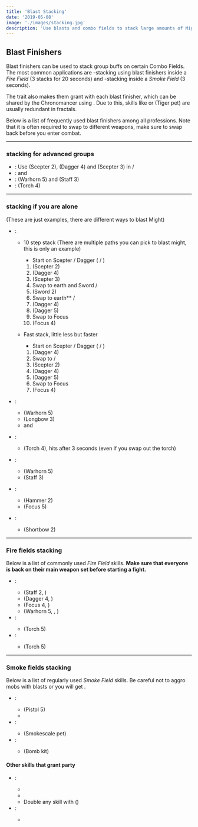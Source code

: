 ```yaml
---
title: 'Blast Stacking'
date: '2019-05-08'
image: './images/stacking.jpg'
description: 'Use blasts and combo fields to stack large amounts of Might, Fury and Stealth on your party.'
---
```


## Blast Finishers

Blast finishers can be used to stack group buffs on certain Combo Fields. The most common applications are <Boon name="might"/>-stacking using blast finishers inside a _Fire Field_ (3 stacks for 20 seconds) and <Effect name="stealth"/>-stacking inside a _Smoke Field_ (3 seconds).

The <Specialization name="elementalist"/> trait <Trait id="1510"/> also makes them grant <Boon name="fury"/> with each blast finisher, which can be shared by the <Specialization disableText name="chronomancer"/> Chronomancer using <Skill id="10236"/>. Due to this, skills like <Skill id="14403"/> or <Skill id="31451"/> (Tiger pet) are usually redundant in fractals.

Below is a list of frequently used blast finishers among all professions. Note that it is often required to swap to different weapons, make sure to swap back before you enter combat.

---

### <Boon name="might"/> stacking for advanced groups

- <Specialization name="weaver"/>: Use <Skill id="5692"/> (Scepter 2), <Skill id="5691"/> (Dagger 4) and <Skill id="5675"/> (Scepter 3) in <Skill id="5492" disableText/> / <Skill id="5492" disableText/>
- <Specialization name="warrior"/>: <Skill id="14405"/> and <Skill id="14407"/>
- <Specialization name="druid"/>: <Skill id="12621"/> (Warhorn 5) and <Skill id="31535"/> (Staff 3)
- <Specialization name="mesmer"/>: <Skill id="10285"/> (Torch 4)

---

### <Boon name="might"/> stacking if you are alone

(These are just examples, there are different ways to blast Might)

- <Specialization name="weaver"/>:

  - 10 step <Boon name="Might"/> stack (There are multiple paths you can pick to blast might, this is only an example)

    - Start on Scepter / Dagger (<Skill id="5492" disableText/> / <Skill id="5492" disableText/>)

    1. <Skill id="5692"/> (Scepter 2)
    2. <Skill id="5691"/> (Dagger 4)
    3. <Skill id="5675"/> (Scepter 3)
    4. Swap to earth and Sword <Skill id="5495" disableText/> / <Skill id="5492" disableText/>
    5. <Skill id="40709"/> (Sword 2)
    6. Swap to earth\*\* <Skill id="5495" disableText/> / <Skill id="5495" disableText/>
    7. <Skill id="5690"/> (Dagger 4)
    8. <Skill id="5522"/> (Dagger 5)
    9. Swap to Focus
    10. <Skill id="5555"/> (Focus 4)

  - Fast <Boon name="Might"/> stack, little less <Boon name="Might" disableText/> but faster

    - Start on Scepter / Dagger (<Skill name="Earth Attunement" specialization="elementalist" disableText/> / <Skill name="Fire Attunement" specialization="elementalist" disableText/>)

    1. <Skill id="5691"/> (Dagger 4)
    2. Swap to <Skill name="Fire Attunement" specialization="elementalist" disableText/> / <Skill name="Earth Attunement" specialization="elementalist" disableText/>
    3. <Skill id="5692"/> (Scepter 2)
    4. <Skill id="5690"/> (Dagger 4)
    5. <Skill id="5522"/> (Dagger 5)
    6. Swap to Focus
    7. <Skill id="5555"/> (Focus 4)

- <Specialization name="warrior"/>:
  - <Skill id="14394"/> (Warhorn 5)
  - <Skill id="14381"/> (Longbow 3)
  - <Skill id="14405"/> and <Skill id="14407"/>
- <Specialization name="mesmer"/>:
  - <Skill id="10285"/> (Torch 4), hits after 3 seconds (even if you swap out the torch)
- <Specialization name="ranger"/>:
  - <Skill id="12621"/> (Warhorn 5)
  - <Skill id="31535"/> (Staff 3)
- <Specialization name="guardian"/>:
  - <Skill id="9194"/> (Hammer 2)
  - <Skill id="9082"/> (Focus 5)
- <Specialization name="thief"/>:
  - <Skill id="13041"/> (Shortbow 2)

---

### Fire fields <Label><Boon name="might"/> stacking</Label>

Below is a list of commonly used _Fire Field_ skills. **Make sure that everyone is back on their main weapon set before starting a fight.**

- <Specialization name="elementalist"/>:
  - <Skill id="5548"/> (Staff 2, <Skill id="5492" disableText/>)
  - <Skill id="5691"/> (Dagger 4, <Skill id="5492" disableText/>)
  - <Skill id="5497"/> (Focus 4, <Skill id="5492" disableText/>)
  - <Skill id="29533"/> (Warhorn 5, <Skill id="5492" disableText/>, <Specialization disableText name="tempest"/>)
- <Specialization name="berserker"/>:
  - <Skill id="29940"/> (Torch 5)
- <Specialization name="ranger"/>:
  - <Skill id="12504"/> (Torch 5)

---

### Smoke fields <Label><Effect name="stealth"/> stacking</Label>

Below is a list of regularly used _Smoke Field_ skills. Be careful not to aggro mobs with blasts or you will get <Effect name="revealed"/>.

- <Specialization name="thief"/>:
  - <Skill id="13113"/> (Pistol 5)
  - <Skill id="13065"/>
- <Specialization name="ranger"/>:
  - <Skill id="31568"/> (Smokescale pet)
- <Specialization name="engineer"/>:
  - <Skill id="5824"/> (Bomb kit)

#### Other skills that grant party <Effect name="stealth"/>

- <Specialization name="mesmer"/>:
  - <Skill id="10245"/>
  - <Skill id="10187"/>
  - Double any skill with <Skill id="29830"/> (<Specialization disableText name="chronomancer"/>)
- <Specialization name="thief"/>:
  - <Skill id="13117"/>
